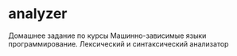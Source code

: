 # analyzer

Домашнее задание по курсы Машинно-зависимые языки программирование.
Лексический и синтаксический анализатор
